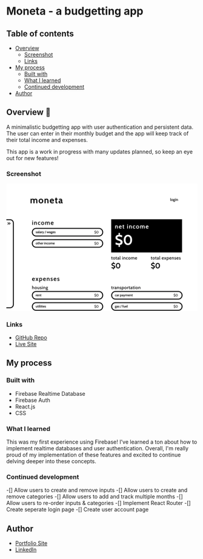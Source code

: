 # Moneta - a budgetting app

## Table of contents

- [Overview](#overview)
  - [Screenshot](#screenshot)
  - [Links](#links)
- [My process](#my-process)
  - [Built with](#built-with)
  - [What I learned](#what-i-learned)
  - [Continued development](#continued-development)
- [Author](#author)

## Overview :ghost:

A minimalistic budgetting app with user authentication and persistent data. The user can enter in their monthly budget and the app will keep track of their total income and expenses. 

This app is a work in progress with many updates planned, so keep an eye out for new features!

### Screenshot

![](./screenshot.webp)

### Links

- [GitHub Repo](https://github.com/frances-m/budget-app)
- [Live Site](https://moneta-francesm.netlify.app/)

## My process

### Built with

- Firebase Realtime Database
- Firebase Auth
- React.js
- CSS

### What I learned

This was my first experience using Firebase! I've learned a ton about how to implement realtime databases and user authentication. Overall, I'm really proud of my implementation of these features and excited to continue delving deeper into these concepts.


### Continued development

-[] Allow users to create and remove inputs
-[] Allow users to create and remove categories
-[] Allow users to add and track multiple months
-[] Allow users to re-order inputs & categories
-[] Implement React Router
-[] Create seperate login page
-[] Create user account page


## Author

- [Portfolio Site](https://francesm.dev)
- [LinkedIn](https://www.linkedin.com/in/fr-ncesm/)